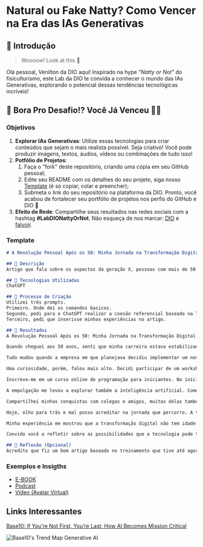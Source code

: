 # Natural ou Fake Natty? Como Vencer na Era das IAs Generativas

## 🚀 Introdução

> Woooow! Look at this 👀

Olá pessoal, Venilton da DIO aqui! Inspirado na hype _"Natty or Not"_ do fisiculturismo, este Lab da DIO te convida a conhecer o mundo das IAs Generativas, explorando o potencial dessas tendências tecnológicas incríveis!

## 🎯 Bora Pro Desafio!? Você Já Venceu 💪🤓

### Objetivos

1. **Explorar IAs Generativas**: Utilize essas tecnologias para criar conteúdos que sejam o mais realista possível. Seja criativo! Você pode produzir imagens, textos, áudios, vídeos ou combinações de tudo isso!
1. **Potfólio de Projetos**:
    1. Faça o "fork" deste repositório, criando uma cópia em seu GitHub pessoal;
    2. Edite seu README com os detalhes do seu projeto, siga nosso [Template](#template) (é só copiar, colar e preencher);
    3. Submeta o link do seu repositório na plataforma da DIO. Pronto, você acabou de fortalecer seu portfólio de projetos nos perfis do GitHub e DIO 🚀
1. **Efeito de Rede**: Compartilhe seus resultados nas redes sociais com a hashtag **#LabDIONattyOrNot**. Não esqueça de nos marcar: [DIO](https://www.linkedin.com/school/dio-makethechange) e [falvojr](https://www.linkedin.com/in/falvojr).

### Template

```markdown
# A Revolução Pessoal Após os 50: Minha Jornada na Transformação Digital ;)

## 📒 Descrição
Artigo que fala sobre os aspectos da geração X, pessoas com mais de 50 anos a aprenderem programa e inteligencia artificial no seu dia a dia.

## 🤖 Tecnologias Utilizadas
ChatGPT

## 🧐 Processo de Criação
Utilizei três prompts.
Primeiro. Onde dei os comandos basicos.
Segundo, pedi para o ChatGPT realizar a coesão referencial baseado na linguagem natural.
Terceiro, pedi que inserisse minhas experiências no artigo.

## 🚀 Resultados
A Revolução Pessoal Após os 50: Minha Jornada na Transformação Digital

Quando cheguei aos 50 anos, senti que minha carreira estava estabilizada. Construímos uma trajetória sólida na área administrativa, trabalhando em empresas tradicionais e confiando em métodos que sempre funcionaram para mim. A tecnologia era algo que utilizava de forma básica: enviar e-mails, fazer chamadas de vídeo com a família, navegar pelas redes sociais. Nunca imaginei que, nesta fase da vida, embarcaria em uma jornada que transformaria não apenas minha carreira, mas também minha visão de mundo.

Tudo mudou quando a empresa em que planejava decidiu implementar um novo sistema de gestão que utilizava inteligência artificial para melhorar processos. De repente, me vi diante de termos como “algoritmo”, “machine learning” e “automação de tarefas”. A sensação inicial foi de desconforto e até medo. Será que eu conseguiria adaptar essas novas ferramentas?

Uma curiosidade, porém, falou mais alto. Decidi participar de um workshop interno sobre o novo sistema. Durante a apresentação, algo despertou em mim. Percebo que a tecnologia não era um bicho de sete cabeças, mas sim uma ferramenta poderosa que poderia facilitar meu trabalho e abrir novas oportunidades. Resolvi, então, dar um passo além.

Inscreva-me em um curso online de programação para iniciantes. No início, encarei desafios significativos. Lidar com linhas de código parecia aprender uma nova língua. Houve momentos de frustração quando um pequeno erro impediu todo o programa de funcionar. Mas a cada obstáculo superado, senti uma satisfação imensa. Lembro-me claramente da primeira vez que consegui criar um script simples que automatizava uma tarefa repetitiva no trabalho. Foi como descobrir um superpoder.

A empolgação me levou a explorar também a inteligência artificial. Comecei a estudar como os algoritmos podem analisar dados e prever tendências. Apliquei esse conhecimento em um projeto pessoal, desenvolvendo um modelo que ajudasse a gerenciar minhas finanças domésticas, prevendo despesas futuras com base em meus hábitos de consumo. Não apenas economizei dinheiro, mas também ganhei confiança para enfrentar desafios ainda maiores.

Compartilhei minhas conquistas com colegas e amigos, muitas delas também acima dos 50. Organizei pequenos grupos de estudo, onde trocamos conhecimentos e incentivamos uns aos outros. Ver a transformação não apenas em minha vida, mas também naqueles ao meu redor, foi extremamente gratificante.

Hoje, olho para trás e mal posso acreditar na jornada que percorro. A tecnologia, que antes parecia distante, tornou-se uma aliada indispensável. A programação e a inteligência artificial não apenas ampliaram minhas habilidades profissionais, mas também renovaram minha paixão por aprender e crescer.

Minha experiência me mostrou que a transformação digital não tem idade. É um convite aberto a todos que desejam se reinventar e continuar relevantes em um mundo em constante evolução. Se eu consegui dar esse salto após os 50 anos, tenho certeza de que qualquer pessoa, independente da idade, pode fazer o mesmo.

Convido você a refletir sobre as possibilidades que a tecnologia pode trazer para sua vida. Não deixe que o desconhecido seja uma barreira. Aprender a programar ou entender os fundamentos da inteligência artificial pode ser o começo de uma fase nova e emocionante. A aventura está à sua espera—basta dar o primeiro passo e abraçar a transformação 

## 💭 Reflexão (Opcional)
Acredito que fiz um bom artigo baseado no treinamento que tive até agora.
```

### Exemplos e Insigths

- [E-BOOK](/exemplos/E-BOOK.md)
- [Podcast](/exemplos/PODCAST.md)
- [Vídeo (Avatar Virtual)](/exemplos/VIDEO.md)

## Links Interessantes

[Base10: If You’re Not First, You’re Last: How AI Becomes Mission Critical](https://base10.vc/post/generative-ai-mission-critical/)

![Base10's Trend Map Generative AI](https://github.com/digitalinnovationone/lab-natty-or-not/assets/730492/f4df26e8-f8f7-4419-8252-c69d73ea930c)
